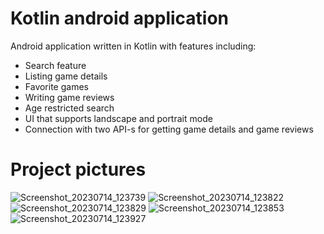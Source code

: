 # Kotlin android application 

Android application written in Kotlin with features including:
- Search feature
- Listing game details
- Favorite games
- Writing game reviews
- Age restricted search
- UI that supports landscape and portrait mode
- Connection with two API-s for getting game details and game reviews

# Project pictures


![Screenshot_20230714_123739](https://github.com/nedimkrupalija/mobile-app-game-reviews/assets/115478342/b6c44485-4090-48ef-8b8b-92539cb729ca)
![Screenshot_20230714_123822](https://github.com/nedimkrupalija/mobile-app-game-reviews/assets/115478342/ef25855d-3173-41cb-892d-b08dc8e27281)
![Screenshot_20230714_123829](https://github.com/nedimkrupalija/mobile-app-game-reviews/assets/115478342/8659dc7e-a3a8-4488-b693-17c41389551a)
![Screenshot_20230714_123853](https://github.com/nedimkrupalija/mobile-app-game-reviews/assets/115478342/63a1e9ac-6e02-4e33-aeee-c0204a2dc38d)
![Screenshot_20230714_123927](https://github.com/nedimkrupalija/mobile-app-game-reviews/assets/115478342/f909c30b-291a-413c-ad5d-9419810d82d8)
